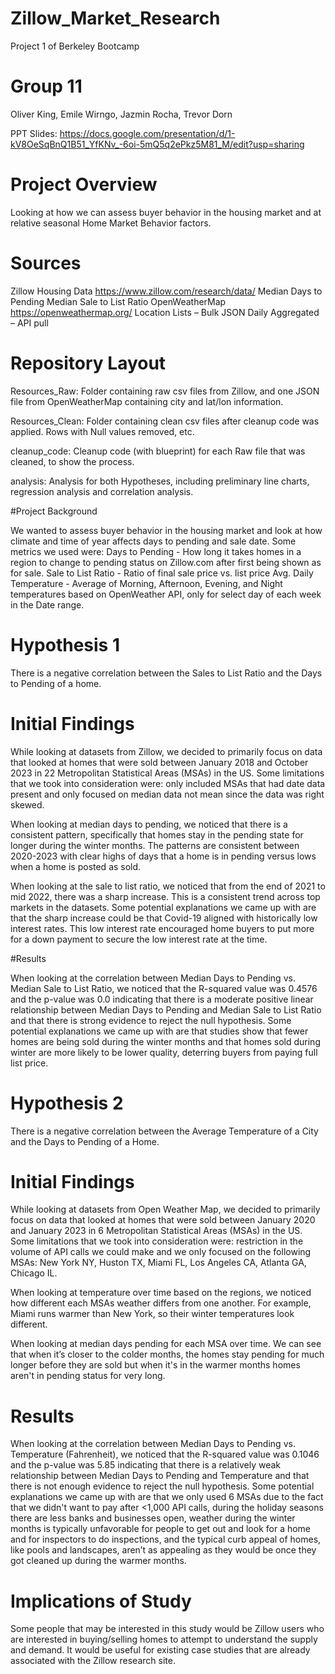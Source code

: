# Zillow_Market_Research
Project 1 of Berkeley Bootcamp

# Group 11

Oliver King, Emile Wirngo, Jazmin Rocha, Trevor Dorn

PPT Slides: https://docs.google.com/presentation/d/1-kV8OeSqBnQ1B51_YfKNv_-6oi-5mQ5q2ePkz5M81_M/edit?usp=sharing 

# Project Overview

Looking at how we can assess buyer behavior in the housing market and at relative seasonal Home Market Behavior factors.

# Sources

Zillow Housing Data https://www.zillow.com/research/data/
        	Median Days to Pending
        	Median Sale to List Ratio
OpenWeatherMap https://openweathermap.org/
        	Location Lists – Bulk JSON
        	Daily Aggregated – API pull

# Repository Layout

Resources_Raw: Folder containing raw csv files from Zillow, and one JSON file from OpenWeatherMap containing city and lat/lon information.

Resources_Clean: Folder containing clean csv files after cleanup code was applied. Rows with Null values removed, etc.

cleanup_code: Cleanup code (with blueprint) for each Raw file that was cleaned, to show the process.

analysis: Analysis for both Hypotheses, including preliminary line charts, regression analysis and correlation analysis.

#Project Background

We wanted to assess buyer behavior in the housing market and look at how climate and time of year affects days to pending and sale date. Some metrics we used were: 
Days to Pending - How long it takes homes in a region to change to pending status on Zillow.com after first being shown as for sale.
Sale to List Ratio - Ratio of final sale price vs. list price
Avg. Daily Temperature - Average of Morning, Afternoon, Evening, and Night temperatures based on OpenWeather API, only for select day of each week in the Date range.

# Hypothesis 1

There is a negative correlation between the Sales to List Ratio and the Days to Pending of a home.

# Initial Findings

While looking at datasets from Zillow, we decided to primarily focus on data that looked at homes that were sold between January 2018 and October 2023 in 22 Metropolitan Statistical Areas (MSAs) in the US. Some limitations that we took into consideration were: only included MSAs that had date data present and only focused on median data not mean since the data was right skewed.

When looking at median days to pending, we noticed that there is a consistent pattern, specifically that homes stay in the pending state for longer during the winter months. The patterns are consistent between 2020-2023 with clear highs of days that a home is in pending versus lows when a home is posted as sold.

When looking at the sale to list ratio, we noticed that from the end of 2021 to mid 2022, there was a sharp increase. This is a consistent trend across top markets in the datasets. Some potential explanations we came up with are that the sharp increase could be that Covid-19 aligned with historically low interest rates. This low interest rate encouraged home buyers to put more for a down payment to secure the low interest rate at the time.

#Results

When looking at the correlation between Median Days to Pending vs. Median Sale to List Ratio, we noticed that the R-squared value was 0.4576 and the p-value was 0.0 indicating that there is a moderate positive linear relationship between Median Days to Pending and Median Sale to List Ratio and that there is strong evidence to reject the null hypothesis. Some potential explanations we came up with are that studies show that fewer homes are being sold during the winter months and that homes sold during winter are more likely to be lower quality, deterring buyers from paying full list price.

# Hypothesis 2

There is a negative correlation between the Average Temperature of a City and the Days to Pending of a Home.

# Initial Findings

While looking at datasets from Open Weather Map, we decided to primarily focus on data that looked at homes that were sold between January 2020 and January 2023 in 6 Metropolitan Statistical Areas (MSAs) in the US. Some limitations that we took into consideration were: restriction in the volume of API calls we could make and we only focused on the following MSAs: New York NY, Huston TX, Miami FL, Los Angeles CA, Atlanta GA, Chicago IL.
 
When looking at temperature over time based on the regions, we noticed how different each MSAs weather differs from one another. For example, Miami runs warmer than New York, so their winter temperatures look different. 

When looking at median days pending for each MSA over time. We can see that when it’s closer to the colder months, the homes stay pending for much longer before they are sold but when it's in the warmer months homes aren't in pending status for very long.

# Results

When looking at the correlation between Median Days to Pending vs. Temperature (Fahrenheit), we noticed that the R-squared value was 0.1046 and the p-value was 5.85 indicating that there is a relatively weak relationship between Median Days to Pending and Temperature and that there is not enough evidence to reject the null hypothesis. Some potential explanations we came up with are that we only used 6 MSAs due to the fact that we didn't want to pay after <1,000 API calls, during the holiday seasons there are less banks and businesses open, weather during the winter months is typically unfavorable for people to get out and look for a home and for inspectors to do inspections, and the typical curb appeal of homes, like pools and landscapes, aren’t as appealing as they would be once they got cleaned up during the warmer months.

# Implications of Study

Some people that may be interested in this study would be Zillow users who are interested in buying/selling homes to attempt to understand the supply and demand.
It would be useful for existing case studies that are already associated with the Zillow research site.
